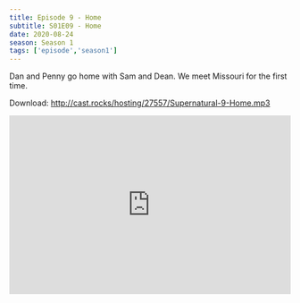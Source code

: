 ```yaml
---
title: Episode 9 - Home
subtitle: S01E09 - Home
date: 2020-08-24
season: Season 1
tags: ['episode','season1']
---
```


Dan and Penny go home with Sam and Dean.  We meet Missouri for the first time.

Download: <a href="http://cast.rocks/hosting/27557/Supernatural-9-Home.mp3" Alt="Episode 9 - Home">http://cast.rocks/hosting/27557/Supernatural-9-Home.mp3</a>

<iframe src="https://cast.rocks/player/27557/Supernatural-9-Home.mp3?episodeTitle=Episode%209%20-%20Home&podcastTitle=Couple%20of%20Idjits&episodeDate=August%2024th%2C%202020&imageURL=https%3A%2F%2Fcast.rocks%2Fhosting%2F27557%2Ffeeds%2FCAURZ.jpg" style="border: none; min-height: 265px; max-height: 320px; max-width: 558px; min-width: 270px; width: 100%; height: 100%;" scrollbars="no"></iframe>
